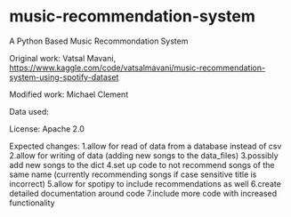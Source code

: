 # music-recommendation-system
 A Python Based Music Recommondation System

 Original work: Vatsal Mavani, https://www.kaggle.com/code/vatsalmavani/music-recommendation-system-using-spotify-dataset

 Modified work: Michael Clement

 Data used:

 License: Apache 2.0

 Expected changes:
    1.allow for read of data from a database instead of csv
    2.allow for writing of data (adding new songs to the data_files)
    3.possibly add new songs to the dict
    4.set up code to not recommend songs of the same name (currently recommending songs if case sensitive title is incorrect)
    5.allow for spotipy to include recommendations as well
    6.create detailed documentation around code
    7.include more code with increased functionality
